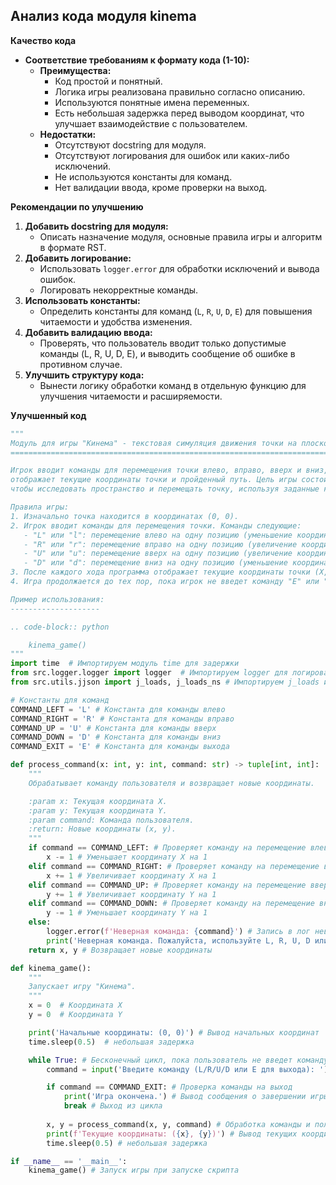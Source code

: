 ## Анализ кода модуля kinema

**Качество кода**
-   **Соответствие требованиям к формату кода (1-10):**
    -   **Преимущества:**
        -   Код простой и понятный.
        -   Логика игры реализована правильно согласно описанию.
        -   Используются понятные имена переменных.
        -   Есть небольшая задержка перед выводом координат, что улучшает взаимодействие с пользователем.
    -   **Недостатки:**
        -   Отсутствуют docstring для модуля.
        -   Отсутствуют логирования для ошибок или каких-либо исключений.
        -   Не используются константы для команд.
        -   Нет валидации ввода, кроме проверки на выход.

**Рекомендации по улучшению**
1.  **Добавить docstring для модуля:**
    -   Описать назначение модуля, основные правила игры и алгоритм в формате RST.
2.  **Добавить логирование:**
    -   Использовать `logger.error` для обработки исключений и вывода ошибок.
    -   Логировать некорректные команды.
3.  **Использовать константы:**
    -   Определить константы для команд (`L`, `R`, `U`, `D`, `E`) для повышения читаемости и удобства изменения.
4.  **Добавить валидацию ввода:**
    -   Проверять, что пользователь вводит только допустимые команды (L, R, U, D, E), и выводить сообщение об ошибке в противном случае.
5.  **Улучшить структуру кода:**
    -   Вынести логику обработки команд в отдельную функцию для улучшения читаемости и расширяемости.

**Улучшенный код**
```python
"""
Модуль для игры "Кинема" - текстовая симуляция движения точки на плоскости.
==========================================================================

Игрок вводит команды для перемещения точки влево, вправо, вверх и вниз, а программа
отображает текущие координаты точки и пройденный путь. Цель игры состоит в том,
чтобы исследовать пространство и перемещать точку, используя заданные команды.

Правила игры:
1. Изначально точка находится в координатах (0, 0).
2. Игрок вводит команды для перемещения точки. Команды следующие:
   - "L" или "l": перемещение влево на одну позицию (уменьшение координаты X на 1).
   - "R" или "r": перемещение вправо на одну позицию (увеличение координаты X на 1).
   - "U" или "u": перемещение вверх на одну позицию (увеличение координаты Y на 1).
   - "D" или "d": перемещение вниз на одну позицию (уменьшение координаты Y на 1).
3. После каждого хода программа отображает текущие координаты точки (X, Y).
4. Игра продолжается до тех пор, пока игрок не введет команду "E" или "e" для выхода.

Пример использования:
--------------------

.. code-block:: python

    kinema_game()
"""
import time  # Импортируем модуль time для задержки
from src.logger.logger import logger  # Импортируем logger для логирования ошибок
from src.utils.jjson import j_loads, j_loads_ns # Импортируем j_loads и j_loads_ns

# Константы для команд
COMMAND_LEFT = 'L' # Константа для команды влево
COMMAND_RIGHT = 'R' # Константа для команды вправо
COMMAND_UP = 'U' # Константа для команды вверх
COMMAND_DOWN = 'D' # Константа для команды вниз
COMMAND_EXIT = 'E' # Константа для команды выхода

def process_command(x: int, y: int, command: str) -> tuple[int, int]:
    """
    Обрабатывает команду пользователя и возвращает новые координаты.

    :param x: Текущая координата X.
    :param y: Текущая координата Y.
    :param command: Команда пользователя.
    :return: Новые координаты (x, y).
    """
    if command == COMMAND_LEFT: # Проверяет команду на перемещение влево
        x -= 1 # Уменьшает координату X на 1
    elif command == COMMAND_RIGHT: # Проверяет команду на перемещение вправо
        x += 1 # Увеличивает координату X на 1
    elif command == COMMAND_UP: # Проверяет команду на перемещение вверх
        y += 1 # Увеличивает координату Y на 1
    elif command == COMMAND_DOWN: # Проверяет команду на перемещение вниз
        y -= 1 # Уменьшает координату Y на 1
    else:
        logger.error(f'Неверная команда: {command}') # Запись в лог неверной команды
        print('Неверная команда. Пожалуйста, используйте L, R, U, D или E.') # Вывод сообщения об ошибке
    return x, y # Возвращает новые координаты

def kinema_game():
    """
    Запускает игру "Кинема".
    """
    x = 0  # Координата X
    y = 0  # Координата Y

    print('Начальные координаты: (0, 0)') # Вывод начальных координат
    time.sleep(0.5)  # небольшая задержка

    while True: # Бесконечный цикл, пока пользователь не введет команду выхода
        command = input('Введите команду (L/R/U/D или E для выхода): ').upper() # Запрос команды от пользователя и преобразование в верхний регистр

        if command == COMMAND_EXIT: # Проверка команды на выход
            print('Игра окончена.') # Вывод сообщения о завершении игры
            break # Выход из цикла
        
        x, y = process_command(x, y, command) # Обработка команды и получение новых координат
        print(f'Текущие координаты: ({x}, {y})') # Вывод текущих координат
        time.sleep(0.5) # небольшая задержка

if __name__ == '__main__':
    kinema_game() # Запуск игры при запуске скрипта